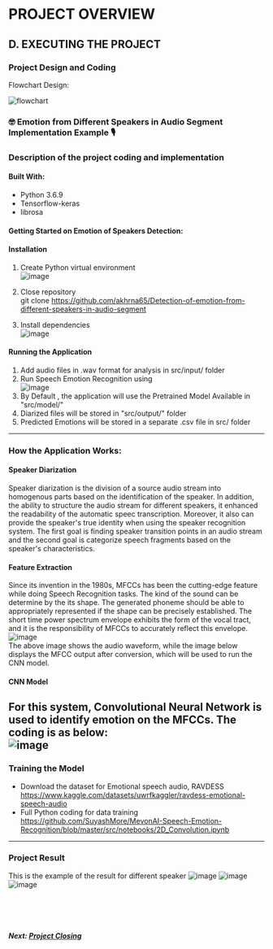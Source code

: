 

# PROJECT OVERVIEW
## D. EXECUTING THE PROJECT 
### Project Design and Coding
Flowchart Design:  

![flowchart](https://user-images.githubusercontent.com/121418382/210502428-1d2eec2c-26a1-4c98-a24a-aafdbbb810df.jpg)


### 	:nerd_face: Emotion from Different Speakers in Audio Segment Implementation Example :studio_microphone:

### Description of the project coding and implementation
#### Built With:  
- Python 3.6.9  
- Tensorflow-keras  
- librosa  


#### Getting Started on Emotion of Speakers Detection:  
#### Installation  
1. Create Python virtual environment  
![image](https://user-images.githubusercontent.com/121418382/210504111-bffb83a9-7d3a-4d6b-9a02-e0745623759c.png)  
  
2. Close repository  
git clone https://github.com/akhrna65/Detection-of-emotion-from-different-speakers-in-audio-segment  
  
3. Install dependencies  
 ![image](https://user-images.githubusercontent.com/121418382/210504383-2966c02e-e71e-4724-a06f-87628729f110.png)
  
#### Running the Application


1. Add audio files in .wav format for analysis in src/input/ folder  
2. Run Speech Emotion Recognition using   
  ![image](https://user-images.githubusercontent.com/121418382/210504590-e306bf5b-2770-43ff-9d9e-e2a5769afda9.png)  
3. By Default , the application will use the Pretrained Model Available in "src/model/"  
4. Diarized files will be stored in "src/output/" folder  
5. Predicted Emotions will be stored in a separate .csv file in src/ folder  

-------------------------------------  
    
 ### How the Application Works:  
   
 #### Speaker Diarization
 
Speaker diarization is the division of a source audio stream into homogenous parts based on the identification of the speaker. In addition, the ability to structure the audio stream for different speakers, it enhanced the readability of the automatic speec transcription. Moreover, it also can provide the speaker's true identity when using the speaker recognition system. The first goal is finding speaker transition points in an audio stream and the second goal is categorize speech fragments based on the speaker's characteristics.  
  
    
#### Feature Extraction  

Since its invention in the 1980s, MFCCs has been the cutting-edge feature while doing Speech Recognition tasks. The kind of the sound can be determine by the its shape. The generated phoneme should be able to appropriately represented if the shape can be precisely established. The short time power spectrum envelope exhibits the form of the vocal tract, and it is the responsibility of MFCCs to accurately reflect this envelope.  
![image](https://user-images.githubusercontent.com/121418382/210562691-3e64d9de-2b3a-40e7-b959-db94e5930920.png)  
The above image shows the audio waveform, while the image below displays the MFCC output after conversion, which will be used to run the CNN model.  
  
    
#### CNN Model  
For this system, Convolutional Neural Network is used to identify emotion on the MFCCs. The coding is as below:  
![image](https://user-images.githubusercontent.com/121418382/210566636-c535f13b-9827-4382-969f-e8971f9b34ea.png)    
-----------------------------  
### Training the Model  
- Download the dataset for Emotional speech audio, RAVDESS
https://www.kaggle.com/datasets/uwrfkaggler/ravdess-emotional-speech-audio    
- Full Python coding for data training
https://github.com/SuyashMore/MevonAI-Speech-Emotion-Recognition/blob/master/src/notebooks/2D_Convolution.ipynb
--------------------------------

### Project Result
This is the example of the result for different speaker
![image](https://user-images.githubusercontent.com/121418382/210569980-c3d20969-53f7-4c31-b3a5-88de10e43ceb.png)
![image](https://user-images.githubusercontent.com/121418382/210570055-01af479f-f188-4c7c-82e2-e89e4f806395.png)
![image](https://user-images.githubusercontent.com/121418382/210570165-cb62cc87-2b9c-425c-a5bd-342660bcabd2.png)



<br><br><br>
##### Next: [Project Closing](E-PROJECT_CLOSING.md)

